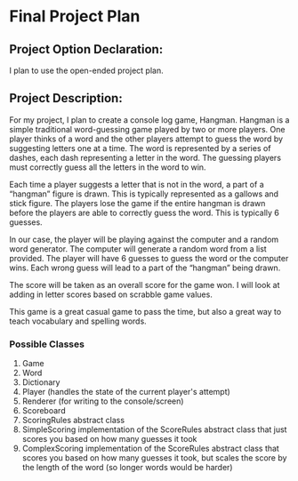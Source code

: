 # Final Project Plan

## Project Option Declaration:

I plan to use the open-ended project plan.

## Project Description:

For my project, I plan to create a console log game, Hangman.  Hangman is a simple traditional word-guessing game played by two or more players.   One player thinks of a word and the other players attempt to guess the word by suggesting letters one at a time.   The word is represented by a series of dashes, each dash representing a letter in the word.  The guessing players must correctly guess all the letters in the word to win. 

Each time a player suggests a letter that is not in the word, a part of a “hangman” figure is drawn.  This is typically represented as a gallows and stick figure.  The players lose the game if the entire hangman is drawn before the players are able to correctly guess the word.  This is typically 6 guesses.

In our case, the player will be playing against the computer and a random word generator.  The computer will generate a random word from a list provided.  The player will have 6 guesses to guess the word or the computer wins.  Each wrong guess will lead to a part of the “hangman” being drawn.

The score will be taken as an overall score for the game won.
I will look at adding in letter scores based on scrabble game values.

This game is a great casual game to pass the time, but also a great way to teach vocabulary and spelling words.

### Possible Classes
1. Game
2. Word
3. Dictionary
4. Player (handles the state of the current player's attempt)
5. Renderer (for writing to the console/screen)
6. Scoreboard
7. ScoringRules abstract class
8. SimpleScoring implementation of the ScoreRules abstract class that just scores you based on how many guesses it took
9. ComplexScoring implementation of the ScoreRules abstract class that scores you based on how many guesses it took, but scales the score by the length of the word (so longer words would be harder)

